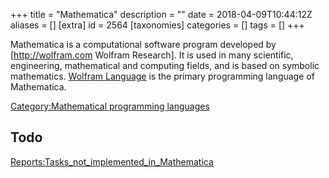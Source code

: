 +++
title = "Mathematica"
description = ""
date = 2018-04-09T10:44:12Z
aliases = []
[extra]
id = 2564
[taxonomies]
categories = []
tags = []
+++

Mathematica is a computational software program developed by [http://wolfram.com Wolfram Research].
It is used in many scientific, engineering, mathematical and computing fields, and is based on symbolic mathematics.
[Wolfram Language](https://rosettacode.org/wiki/Wolfram_Language) is the primary programming language of Mathematica.

[Category:Mathematical programming languages](https://rosettacode.org/wiki/Category:Mathematical_programming_languages)

## Todo
[Reports:Tasks_not_implemented_in_Mathematica](https://rosettacode.org/wiki/Reports:Tasks_not_implemented_in_Mathematica)
